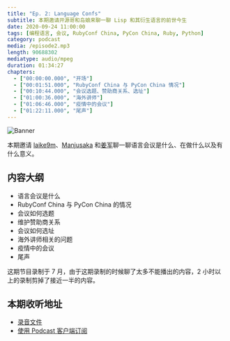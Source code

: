 ```yaml
---
title: "Ep. 2: Language Confs"
subtitle: 本期邀请开源哥和岛娘来聊一聊 Lisp 和其衍生语言的前世今生
date: 2020-09-24 11:00:00
tags: [编程语言, 会议, RubyConf China, PyCon China, Ruby, Python]
category: podcast
media: /episode2.mp3
length: 90688302
mediatype: audio/mpeg
duration: 01:34:27
chapters:
  - ["00:00:00.000", "开场"]
  - ["00:01:51.000", "RubyConf China 与 PyCon China 情况"]
  - ["00:10:44.000", "会议选题、赞助商关系、选址"]
  - ["01:00:36.000", "海外讲师"]
  - ["01:06:46.000", "疫情中的会议"]
  - ["01:22:11.000", "尾声"]
---
```


![Banner](https://yetanother.fm/static/baneers/ep002.png)

本期邀请 [laike9m](https://twitter.com/laike9m)、[Manjusaka](https://twitter.com/Manjusaka_Lee) 和[姜军](https://twitter.com/jasl9187)聊一聊语言会议是什么、在做什么以及有什么意义。

<!-- more -->

## 内容大纲

- 语言会议是什么
- RubyConf China 与 PyCon China 的情况
- 会议如何选题
- 维护赞助商关系
- 会议如何选址
- 海外讲师相关的问题
- 疫情中的会议
- 尾声

这期节目录制于 7 月，由于这期录制的时候聊了太多不能播出的内容，2 小时以上的录制剪掉了接近一半的内容。

## 本期收听地址

- [录音文件](https://cdn.yetanother.fm/blob-storage/audio/episode2.mp3)
- [使用 Podcast 客户端订阅](/about)
